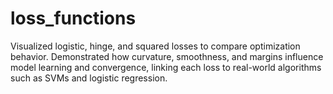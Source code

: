 # loss_functions
Visualized logistic, hinge, and squared losses to compare optimization behavior. Demonstrated how curvature, smoothness, and margins influence model learning and convergence, linking each loss to real-world algorithms such as SVMs and logistic regression.
